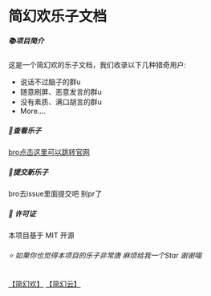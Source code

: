 # 简幻欢乐子文档

##### 📚项目简介

这是一个简幻欢的乐子文档，我们收录以下几种猎奇用户:

* 说话不过脑子的群u
* 随意刷屏、恶意发言的群u
* 没有素质、满口胡言的群u
* More....

##### 🚀查看乐子

[bro点击这里可以跳转官网](https://lezi.simpfun.lol)

##### 🤝提交新乐子

bro去issue里面提交吧 别pr了

##### 📝 许可证

本项目基于 MIT 开源

###### ⭐ 如果你也觉得本项目的乐子非常唐 麻烦给我一个Star 谢谢喵

[【简幻欢】](simpfun.cn) [【简幻云】](simpcloud.cn)

